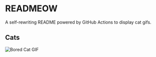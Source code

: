# READMEOW

A self-rewriting README powered by GitHub Actions to display cat gifs.

## Cats

![Bored Cat GIF](https://media2.giphy.com/media/v1.Y2lkPTlhY2QwMmRheXh5aXJxZWY5NmJodm83OWt5Z21oaHJsOTVjY3NvaGU1cnJmazc3ciZlcD12MV9naWZzX3NlYXJjaCZjdD1n/mlvseq9yvZhba/200.gif)
